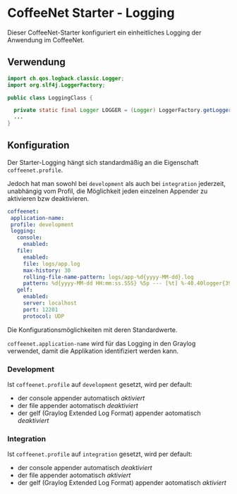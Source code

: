 # CoffeeNet Starter - Logging

Dieser CoffeeNet-Starter konfiguriert ein einheitliches Logging der Anwendung im CoffeeNet.


## Verwendung

```java
import ch.qos.logback.classic.Logger;
import org.slf4j.LoggerFactory;

public class LoggingClass {

  private static final Logger LOGGER = (Logger) LoggerFactory.getLogger("LoggingClass");
  ...
}
```

## Konfiguration

Der Starter-Logging hängt sich standardmäßig an die Eigenschaft ```coffeenet.profile```.

Jedoch hat man sowohl bei ```development``` als auch bei ```integration``` jederzeit, unabhängig vom Profil,
die Möglichkeit jeden einzelnen Appender zu aktivieren bzw deaktivieren.

```yaml
coffeenet:
 application-name:
 profile: development
 logging:
   console:
     enabled:
   file:
     enabled:
     file: logs/app.log
     max-history: 30
     rolling-file-name-pattern: logs/app-%d{yyyy-MM-dd}.log
     pattern: %d{yyyy-MM-dd HH:mm:ss.SSS} %5p --- [%t] %-40.40logger{39} : %m%n%wEx
   gelf:
     enabled:
     server: localhost
     port: 12201
     protocol: UDP
```

Die Konfigurationsmöglichkeiten mit deren Standardwerte.

```coffeenet.application-name``` wird für das Logging in den Graylog verwendet, damit die Applikation identifiziert werden kann.

### Development

Ist ```coffeenet.profile``` auf ```development``` gesetzt, wird per default:

* der console appender automatisch _aktiviert_
* der file appender aotomatisch _deaktiviert_
* der gelf (Graylog Extended Log Format) appender aotomatisch _deaktiviert_


### Integration

Ist ```coffeenet.profile``` auf ```integration``` gesetzt, wird per default:

* der console appender automatisch _deaktiviert_
* der file appender aotomatisch _aktiviert_
* der gelf (Graylog Extended Log Format) appender aotomatisch _aktiviert_
